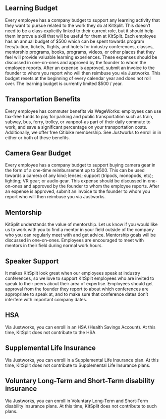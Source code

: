 
## Learning Budget

Every employee has a company budget to support any learning activity that they want to pursue related to the work they do at KitSplit. This doesn’t need to be a class explicitly linked to their current role, but it should help them improve a skill that will be useful for them at KitSplit. Each employee has an annual budget of $500 which can be spent towards program fees/tuition, tickets, flights, and hotels for industry conferences, classes, mentorship programs, books, programs, videos, or other places that they feel will provide valuable learning experiences. These expenses should be discussed in one-on-ones and approved by the founder to whom the employee reports. After an expense is approved, submit an invoice to the founder to whom you report who will then reimbuse you via Justworks. This budget resets at the beginning of every calendar year and does not roll over.  The learning budget is currently limited $500 / year.

## Transportation Benefits 

Every employee has commuter benefits via WageWorks: employees can use tax-free funds to pay for parking and public transportation such as train, subway, bus, ferry, trolley, or vanpool-as part of their daily commute to work, and save a significant percentage on your transportation costs. Additionally, we offer free Citibike membership. See Justworks to enroll in in either or both of these benefits. 

## Camera Gear Budget

Every employee has a company budget to support buying camera gear in the form of a one-time reimbursement up to $500. This can be used towards a camera of any kind; lenses; support (tripods, monopods, etc); lighting; VR gear; or audio gear. This expense should be discussed in one-on-ones and approved by the founder to whom the employee reports. After an expense is approved, submit an invoice to the founder to whom you report who will then reimbuse you via Justworks.

## Mentorship

KitSplit understands the value of mentorship.  Let us know if you would like us to work with you to find a mentor in your field outside of the company who you can regularly meet with and get advice. Mentorship goals will be discussed in one-on-ones. Employees are encouraged to meet with mentors in their field during normal work hours.  

## Speaker Support

It makes KitSplit look great when our employees speak at industry conferences, so we love to support KitSplit employees who are invited to speak to their peers about their area of expertise. Employees should get approval from the founder they report to about which conferences are appropriate to speak at, and to make sure that conference dates don’t interfere with important company dates.

## HSA

Via Justworks, you can enroll in an HSA (Health Savings Account). At this time, KitSplit does not contribute to the HSA. 


## Supplemental Life Insurance 

Via Justworks, you can enroll in a Supplemental Life Insurance plan. At this time, KitSplit does not contribute to Supplemental Life Insurance plans.


## Voluntary Long-Term and Short-Term disability insurance 

Via Justworks, you can enroll in Voluntary Long-Term and Short-Term disability insurance plans. At this time, KitSplit does not contribute to such plans. 

